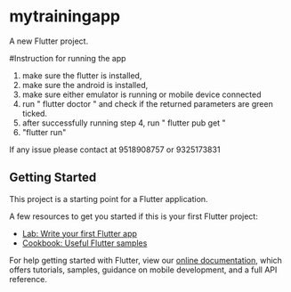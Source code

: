 # mytrainingapp

A new Flutter project.

#Instruction for running the app
1) make sure the flutter is installed, 
2) make sure the android is installed,
3)  make sure either emulator is running or mobile device connected
4) run " flutter doctor " and check if the returned parameters are green ticked.
5) after successfully running step 4, run " flutter pub get "
6) "flutter run"

If any issue please contact at 9518908757 or 9325173831


## Getting Started


This project is a starting point for a Flutter application.

A few resources to get you started if this is your first Flutter project:

- [Lab: Write your first Flutter app](https://flutter.dev/docs/get-started/codelab)
- [Cookbook: Useful Flutter samples](https://flutter.dev/docs/cookbook)

For help getting started with Flutter, view our
[online documentation](https://flutter.dev/docs), which offers tutorials,
samples, guidance on mobile development, and a full API reference.
